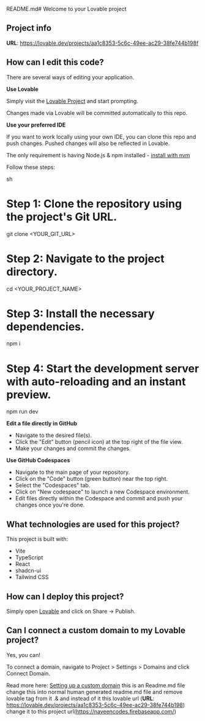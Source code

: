 README.md# Welcome to your Lovable project

## Project info

**URL**: https://lovable.dev/projects/aa1c8353-5c6c-49ee-ac29-38fe744b198f

## How can I edit this code?

There are several ways of editing your application.

**Use Lovable**

Simply visit the [Lovable Project](https://lovable.dev/projects/aa1c8353-5c6c-49ee-ac29-38fe744b198f) and start prompting.

Changes made via Lovable will be committed automatically to this repo.

**Use your preferred IDE**

If you want to work locally using your own IDE, you can clone this repo and push changes. Pushed changes will also be reflected in Lovable.

The only requirement is having Node.js & npm installed - [install with nvm](https://github.com/nvm-sh/nvm#installing-and-updating)

Follow these steps:

sh
# Step 1: Clone the repository using the project's Git URL.
git clone <YOUR_GIT_URL>

# Step 2: Navigate to the project directory.
cd <YOUR_PROJECT_NAME>

# Step 3: Install the necessary dependencies.
npm i

# Step 4: Start the development server with auto-reloading and an instant preview.
npm run dev


**Edit a file directly in GitHub**

- Navigate to the desired file(s).
- Click the "Edit" button (pencil icon) at the top right of the file view.
- Make your changes and commit the changes.

**Use GitHub Codespaces**

- Navigate to the main page of your repository.
- Click on the "Code" button (green button) near the top right.
- Select the "Codespaces" tab.
- Click on "New codespace" to launch a new Codespace environment.
- Edit files directly within the Codespace and commit and push your changes once you're done.

## What technologies are used for this project?

This project is built with:

- Vite
- TypeScript
- React
- shadcn-ui
- Tailwind CSS

## How can I deploy this project?

Simply open [Lovable](https://lovable.dev/projects/aa1c8353-5c6c-49ee-ac29-38fe744b198f) and click on Share -> Publish.

## Can I connect a custom domain to my Lovable project?

Yes, you can!

To connect a domain, navigate to Project > Settings > Domains and click Connect Domain.

Read more here: [Setting up a custom domain](https://docs.lovable.dev/tips-tricks/custom-domain#step-by-step-guide)     this is an Readme.md file change this into normal human generated readme.md file and remove lovable tag from it .& and instead of it this lovable url (**URL**: https://lovable.dev/projects/aa1c8353-5c6c-49ee-ac29-38fe744b198)  change it to this project url(https://naveencodes.firebaseapp.com/) 
